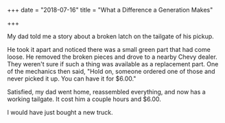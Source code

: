 +++
date = "2018-07-16"
title = "What a Difference a Generation Makes"

+++

My dad told me a story about a broken latch on the tailgate of his pickup.

He took it apart and noticed there was a small green part that had come loose.
He removed the broken pieces and drove to a nearby Chevy dealer.
They weren't sure if such a thing was available as a replacement part. One of
the mechanics then said, "Hold on, someone ordered one of those and never picked
it up. You can have it for $6.00."

Satisfied, my dad went home, reassembled everything, and now has a working
tailgate. It cost him a couple hours and $6.00.

I would have just bought a new truck.
